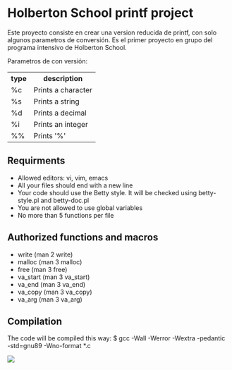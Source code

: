 <h1>Holberton School printf project</h1>

Este proyecto consiste en crear una version reducida de printf, con solo algunos parametros de conversión.
Es el primer proyecto en grupo del programa intensivo de Holberton School.

Parametros de con versión:
<table>
	<tr>
	<th>type</th>
	<th>description</th>
	</tr>
	<tr>
	<td>%c</td>
	<td>Prints a character</td>
	</tr>
	<tr>
	<td>%s</td>
	<td>Prints a string</td>
	</tr>
	<tr>
	<td>%d</td>
	<td>Prints a decimal</td>
	</tr>
	<tr>
	<td>%i</td>
	<td>Prints an integer</td>
	</tr>
	<tr>
	<td>%%</td>
	<td>Prints '%'</td>
	</tr>
</table>

<h2>Requirments</h2>
<ul>
<li>Allowed editors: vi, vim, emacs</li>
<li>All your files should end with a new line</li>
<li>Your code should use the Betty style. It will be checked using betty-style.pl and betty-doc.pl</li>
<li>You are not allowed to use global variables</li>
<li>No more than 5 functions per file</li>
</ul>

<h2>Authorized functions and macros</h2>

<ul>
<li>write (man 2 write)</li>
<li>malloc (man 3 malloc)</li>
<li>free (man 3 free)</li>
<li>va_start (man 3 va_start)
<li>va_end (man 3 va_end)</li>
<li>va_copy (man 3 va_copy)</li>
<li>va_arg (man 3 va_arg)</li>
</ul>

<h2>Compilation</h2>

The code will be compiled this way:
$ gcc -Wall -Werror -Wextra -pedantic -std=gnu89 -Wno-format *.c

<img src="https://miro.com/app/board/uXjVPHxZEuA=/">                                 
